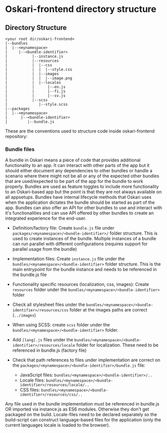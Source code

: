 
# Oskari-frontend directory structure

## Directory Structure

```
<your root dir/oskari-frontend>
|--bundles
|  |--<mynamespace>
|     |--<bundle-identifier>
|           |--instance.js
|           |--resources
|           |  |--css
|           |  |  |--style.css
|           |  |--images
|           |  |  |--image.png
|           |  |--locales
|           |      |--en.js
|           |      |--fi.js
|           |      |--sv.js
|           |--scss
|              |--style.scss
|--packages
|  |--<mynamespace>
|      |--<bundle-identifier>
|         |--bundle.js
```

These are the conventions used to structure code inside oskari-frontend repository:

### Bundle files

A bundle in Oskari means a piece of code that provides additional functionality to an app. It can interact with other parts of the app but it should either document any dependencies to other bundles or handle a scenario where there might not be all or any of the expected other bundles that are used/expected to be part of the app for the bundle to work properly. Bundles are used as feature toggles to include more functionality to an Oskari-based app but the point is that they are not always available on all appsetups. Bundles have internal lifecycle methods that Oskari uses when the application dictates the bundle should be started as part of the app. Bundles can also offer an API for other bundles to use and interact with it's functionalities and can use API offered by other bundles to create an integrated experience for the end-user.

* Definition/factory file: Create `bundle.js` file under `packages/<mynamespace>/<bundle-identifier>/` folder structure. This is used to create instances of the bundle. Multiple instances of a bundle can run parallel with different configurations (requires support for parallel usage from the bundle)
* Implementation files: Create `instance.js` file under the `bundles/<mynamespace>/<bundle-identifier>` folder structure. This is the main entrypoint for the bundle instance and needs to be referenced in the bundle.js file
* Functionality specific resources (localization, css, images): Create `resources` folder under the `bundles/<mynamespace>/<bundle-identifier>` folder
* Check all stylesheet files under the `bundles/<mynamespace>/<bundle-identifier>/resources/css` folder at the images paths are correct (`../images`)
* When using SCSS: create `scss` folder under the `bundles/<mynamespace>/<bundle-identifier>` folder.
* Add `[lang].js` files under the `bundles/<mynamespace>/<bundle-identifier>/resources/locale` folder for localization. These need to be referenced in bundle.js (factory file)
* Check that path references to files under implementation are correct on the `packages/<mynamespace>/<bundle-identifier>/bundle.js` file:

  * JavaScript files: `bundles/<mynamespace>/<bundle-identifier>/..`
  * Locale files: `bundles/<mynamespace>/<bundle-identifier>/resources/locale/..`
  * CSS files: `bundles/<mynamespace>/<bundle-identifier>/resources/css/..`

Any file used in the bundle implementation must be referenced in bundle.js OR imported via instance.js as ES6 modules. Otherwise they don't get packaged on the build. Locale-files need to be declared separately so the build-script can construct language-based files for the application (only the current languages locale is loaded to the browser).
